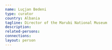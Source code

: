 ```yaml
---
name: Luçjan Bedeni
type: curator
country: Albania
tagline: Director of the Marubi National Museum
description:
related-persons:
connections:
layout: person
---
```


